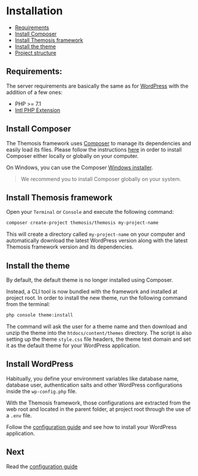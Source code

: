 Installation
============

- [Requirements](#requirements)
- [Install Composer](#install-composer)
- [Install Themosis framework](#install-themosis-framework)
- [Install the theme](#install-the-theme)
- [Project structure](#project-structure)

Requirements:
-------------

The server requirements are basically the same as for [WordPress](https://wordpress.org/about/requirements/) with the addition of a few ones:

- PHP >= 7.1
- [Intl PHP Extension](http://php.net/manual/fr/intro.intl.php)

Install Composer
----------------

The Themosis framework uses [Composer](https://getcomposer.org/) to manage its dependencies and easily load its files. Please follow the instructions [here](https://getcomposer.org/doc/00-intro.md) in order to install Composer either locally or globally on your computer.

On Windows, you can use the Composer [Windows installer](https://getcomposer.org/Composer-Setup.exe).

> We recommend you to install Composer globally on your system.

Install Themosis framework
--------------------------

Open your `Terminal` or `Console` and execute the following command:

```bash
composer create-project themosis/themosis my-project-name
```

This will create a directory called `my-project-name` on your computer and automatically download the latest WordPress version along with the latest Themosis framework version and its dependencies.

Install the theme
-----------------

By default, the default theme is no longer installed using Composer.

Instead, a CLI tool is now bundled with the framework and installed at project root. In order to install the new theme, run the following command from the terminal:

```bash
php console theme:install
```

The command will ask the user for a theme name and then download and unzip the theme into the `htdocs/content/themes` directory. The script is also setting up the theme `style.css` file headers, the theme text domain and set it as the default theme for your WordPress application.

Install WordPress
-----------------

Habitually, you define your environment variables like database name, database user, authentication salts and other WordPress configurations inside the `wp-config.php` file.

With the Themosis framework, those configurations are extracted from the web root and located in the parent folder, at project root through the use of a `.env` file.

Follow the [configuration guide]({{url}}/configuration) and see how to install your WordPress application.

Next
----
Read the [configuration guide]({{url}}/configuration)
